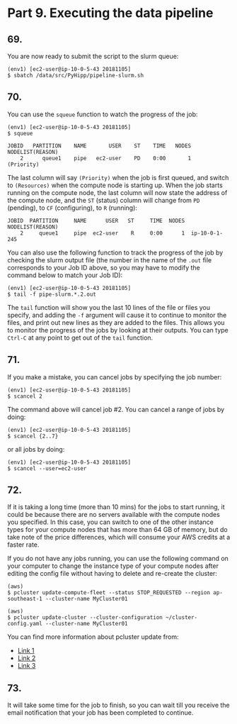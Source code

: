 # Part 9. Executing the data pipeline

## 69.
You are now ready to submit the script to the slurm queue:

```shell
(env1) [ec2-user@ip-10-0-5-43 20181105]
$ sbatch /data/src/PyHipp/pipeline-slurm.sh
```

## 70.
You can use the `squeue` function to watch the progress of the job:

```shell
(env1) [ec2-user@ip-10-0-5-43 20181105]
$ squeue

JOBID   PARTITION    NAME       USER    ST    TIME   NODES  NODELIST(REASON)
    2      queue1    pipe   ec2-user    PD    0:00       1        (Priority)
```

The last column will say `(Priority)` when the job is first queued, and switch to `(Resources)` when the compute node is starting up. When the job starts running on the compute node, the last column will now state the address of the compute node, and the `ST` (status) column will change from `PD` (pending), to `CF` (configuring), to `R` (running):

```shell
JOBID  PARTITION     NAME      USER   ST     TIME  NODES  NODELIST(REASON)
    2     queue1     pipe  ec2-user    R     0:00      1  ip-10-0-1-245
```

You can also use the following function to track the progress of the job by checking the slurm output file (the number in the name of the `.out` file corresponds to your Job ID above, so you may have to modify the command below to match your Job ID):

```shell
(env1) [ec2-user@ip-10-0-5-43 20181105]
$ tail -f pipe-slurm.*.2.out
```

The `tail` function will show you the last 10 lines of the file or files you specify, and adding the `-f` argument will cause it to continue to monitor the files, and print out new lines as they are added to the files. This allows you to monitor the progress of the jobs by looking at their outputs. You can type `Ctrl-C` at any point to get out of the `tail` function.

## 71.
If you make a mistake, you can cancel jobs by specifying the job number:

```shell
(env1) [ec2-user@ip-10-0-5-43 20181105]
$ scancel 2
```

The command above will cancel job #2. You can cancel a range of jobs by doing:

```shell
(env1) [ec2-user@ip-10-0-5-43 20181105]
$ scancel {2..7}
```

or all jobs by doing:

```shell
(env1) [ec2-user@ip-10-0-5-43 20181105]
$ scancel --user=ec2-user
```

## 72.
If it is taking a long time (more than 10 mins) for the jobs to start running, it could be because there are no servers available with the compute nodes you specified. In this case, you can switch to one of the other instance types for your compute nodes that has more than 64 GB of memory, but do take note of the price differences, which will consume your AWS credits at a faster rate.

If you do not have any jobs running, you can use the following command on your computer to change the instance type of your compute nodes after editing the config file without having to delete and re-create the cluster:

```shell
(aws) 
$ pcluster update-compute-fleet --status STOP_REQUESTED --region ap-southeast-1 --cluster-name MyCluster01

(aws) 
$ pcluster update-cluster --cluster-configuration ~/cluster-config.yaml --cluster-name MyCluster01
```

You can find more information about pcluster update from: 
- [Link 1](https://docs.aws.amazon.com/parallelcluster/latest/ug/using-pcluster-update-cluster-v3.html)
- [Link 2](https://docs.aws.amazon.com/parallelcluster/latest/ug/pcluster.update-compute-fleet-v3.html)
- [Link 3](https://docs.aws.amazon.com/parallelcluster/latest/ug/pcluster.update-cluster-v3.html)

## 73.
It will take some time for the job to finish, so you can wait till you receive the email notification that your job has been completed to continue. 
